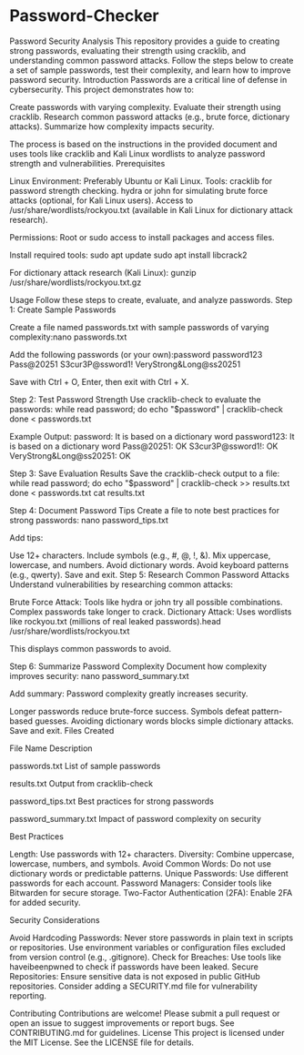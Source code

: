# Password-Checker

Password Security Analysis This repository provides a guide to creating strong passwords, evaluating their strength using cracklib, and understanding common password attacks. Follow the steps below to create a set of sample passwords, test their complexity, and learn how to improve password security. Introduction Passwords are a critical line of defense in cybersecurity. This project demonstrates how to:

Create passwords with varying complexity. Evaluate their strength using cracklib. Research common password attacks (e.g., brute force, dictionary attacks). Summarize how complexity impacts security.

The process is based on the instructions in the provided document and uses tools like cracklib and Kali Linux wordlists to analyze password strength and vulnerabilities. Prerequisites

Linux Environment: Preferably Ubuntu or Kali Linux. Tools: cracklib for password strength checking. hydra or john for simulating brute force attacks (optional, for Kali Linux users). Access to /usr/share/wordlists/rockyou.txt (available in Kali Linux for dictionary attack research).

Permissions: Root or sudo access to install packages and access files.

Install required tools: sudo apt update sudo apt install libcrack2

For dictionary attack research (Kali Linux): gunzip /usr/share/wordlists/rockyou.txt.gz

Usage Follow these steps to create, evaluate, and analyze passwords. Step 1: Create Sample Passwords

Create a file named passwords.txt with sample passwords of varying complexity:nano passwords.txt

Add the following passwords (or your own):password password123 Pass@20251 S3cur3P@ssword1! VeryStrong&Long@ss20251

Save with Ctrl + O, Enter, then exit with Ctrl + X.

Step 2: Test Password Strength Use cracklib-check to evaluate the passwords: while read password; do echo "$password" | cracklib-check done < passwords.txt

Example Output: password: It is based on a dictionary word password123: It is based on a dictionary word Pass@20251: OK S3cur3P@ssword1!: OK VeryStrong&Long@ss20251: OK

Step 3: Save Evaluation Results Save the cracklib-check output to a file: while read password; do echo "$password" | cracklib-check >> results.txt done < passwords.txt cat results.txt

Step 4: Document Password Tips Create a file to note best practices for strong passwords: nano password_tips.txt

Add tips:

Use 12+ characters.
Include symbols (e.g., #, @, !, &).
Mix uppercase, lowercase, and numbers.
Avoid dictionary words.
Avoid keyboard patterns (e.g., qwerty).
Save and exit. Step 5: Research Common Password Attacks Understand vulnerabilities by researching common attacks:

Brute Force Attack: Tools like hydra or john try all possible combinations. Complex passwords take longer to crack. Dictionary Attack: Uses wordlists like rockyou.txt (millions of real leaked passwords).head /usr/share/wordlists/rockyou.txt

This displays common passwords to avoid.

Step 6: Summarize Password Complexity Document how complexity improves security: nano password_summary.txt

Add summary: Password complexity greatly increases security.

Longer passwords reduce brute-force success.
Symbols defeat pattern-based guesses.
Avoiding dictionary words blocks simple dictionary attacks.
Save and exit. Files Created

File Name Description

passwords.txt List of sample passwords

results.txt Output from cracklib-check

password_tips.txt Best practices for strong passwords

password_summary.txt Impact of password complexity on security

Best Practices

Length: Use passwords with 12+ characters. Diversity: Combine uppercase, lowercase, numbers, and symbols. Avoid Common Words: Do not use dictionary words or predictable patterns. Unique Passwords: Use different passwords for each account. Password Managers: Consider tools like Bitwarden for secure storage. Two-Factor Authentication (2FA): Enable 2FA for added security.

Security Considerations

Avoid Hardcoding Passwords: Never store passwords in plain text in scripts or repositories. Use environment variables or configuration files excluded from version control (e.g., .gitignore). Check for Breaches: Use tools like haveibeenpwned to check if passwords have been leaked. Secure Repositories: Ensure sensitive data is not exposed in public GitHub repositories. Consider adding a SECURITY.md file for vulnerability reporting.

Contributing Contributions are welcome! Please submit a pull request or open an issue to suggest improvements or report bugs. See CONTRIBUTING.md for guidelines. License This project is licensed under the MIT License. See the LICENSE file for details.
